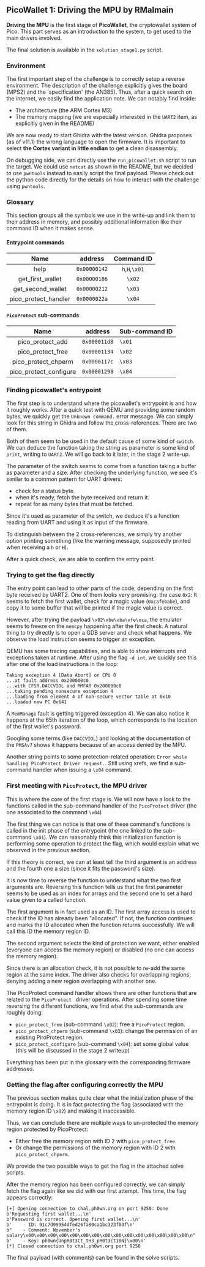 ## PicoWallet 1: Driving the MPU by RMalmain

**Driving the MPU** is the first stage of **PicoWallet**, the cryptowallet system of Pico.
This part serves as an introduction to the system, to get used to the main drivers involved.

The final solution is available in the `solution_stage1.py` script.

### Environment

The first important step of the challenge is to correctly setup a reverse environment.
The description of the challenge explicitly gives the board (MPS2) and the 'specification' (the AN385).
Thus, after a quick search on the internet, we easily find the application note.
We can notably find inside:

- The architecture (the ARM Cortex M3)
- The memory mapping (we are especially interested in the `UART2` item, as explicitly given in the README)

We are now ready to start Ghidra with the latest version.
Ghidra proposes (as of v11.1) the wrong language to open the firmware.
It is important to select **the Cortex variant in little endian** to get a clean disassembly.

On debugging side, we can directly use the `run_picowallet.sh` script to run the target.
We could use `netcat` as shown in the README, but we decided to use `pwntools` instead to easily script the final payload.
Please check out the python code directly for the details on how to interact with the challenge using `pwntools`.

### Glossary

This section groups all the symbols we use in the write-up and link them to their address in memory, and possibly additional information like their command ID when it makes sense. 


#### Entrypoint commands

|   Name                | address      |  Command ID    |
|  :-------------:      |:------------:|:--------------:|
| help                  | `0x00000142` | `h`,`H`,`\x01` |
| get_first_wallet      | `0x00000186` |    `\x02`      |
| get_second_wallet     | `0x00000212` |    `\x03`      |
| pico_protect_handler  | `0x0000022a` |    `\x04`      |


#### `PicoProtect` sub-commands

|   Name                | address      |  Sub-command ID    |
|  :-------------:      |:------------:|:---------------|
| pico_protect_add        | `0x000011d8` |       `\x01`   |
| pico_protect_free       | `0x00001134` |       `\x02`   |
| pico_protect_chperm     | `0x0000117c` |       `\x03`   |
| pico_protect_configure  | `0x00001298` |       `\x04`   |

### Finding picowallet's entrypoint

The first step is to understand where the picowallet's entrypoint is and how it roughly works.
After a quick test with QEMU and providing some random bytes, we quickly get the `Unknown command.` error message.
We can simply look for this string in Ghidra and follow the cross-references.
There are two of them.

Both of them seem to be used in the default cause of some kind of `switch`.
We can deduce the function taking the string as parameter is some kind of `print`, writing to `UART2`.
We will go back to it later, in the stage 2 write-up.

The parameter of the switch seems to come from a function taking a buffer as parameter and a size.
After checking the underlying function, we see it's similar to a common pattern for UART drivers:

- check for a status byte.
- when it's ready, fetch the byte received and return it.
- repeat for as many bytes that must be fetched.

Since it's used as parameter of the switch, we deduce it's a function reading from UART and using it as input of the firmware.

To distinguish between the 2 cross-references, we simply try another option printing something (like the warning message, supposedly printed when receiving a `h` or `H`).

After a quick check, we are able to confirm the entry point.

### Trying to get the flag directly

The entry point can lead to other parts of the code, depending on the first byte received by UART2.
One of them looks very promising: the case `0x2`: It seems to fetch the first wallet, check for a magic value (`0xcafebabe`), and copy it to some buffer that will be printed if the magic value is correct.

However, after trying the payload `\x02\xbe\xba\xfe\xca`, the emulator seems to freeze on the `memcpy` happening after the first check.
A natural thing to try directly is to open a GDB server and check what happens. 
We observe the load instruction seems to trigger an exception.

QEMU has some tracing capabilities, and is able to show interrupts and exceptions taken at runtime.
After using the flag `-d int`, we quickly see this after one of the load instructions in the loop:

```
Taking exception 4 [Data Abort] on CPU 0
...at fault address 0x200000c0
...with CFSR.DACCVIOL and MMFAR 0x200000c0
...taking pending nonsecure exception 4
...loading from element 4 of non-secure vector table at 0x10
...loaded new PC 0x641
```
A `MemManage` fault is getting triggered (exception 4).
We can also notice it happens at the 65th iteration of the loop, which corresponds to the location of the first wallet's password.

Googling some terms (like `DACCVIOL`) and looking at the documentation of the `PMSAv7` shows it happens because of an access denied by the MPU.

Another string points to some protection-related operation: `Error while handling PicoProtect Driver request.`.
Still using xrefs, we find a sub-command handler when issuing a `\x04` command.

### First meeting with `PicoProtect`, the MPU driver

This is where the core of the first stage is.
We will now have a look to the functions called in the sub-command handler of the `PicoProtect` driver (the one associated to the command `\x04`)

The first thing we can notice is that one of these command's functions is called in the init phase of the entrypoint (the one linked to the sub-command `\x01`).
We can reasonably think this initialization function is performing some operation to protect the flag, which would explain what we observed in the previous section.

If this theory is correct, we can at least tell the third argument is an address and the fourth one a size (since it fits the password's size).

It is now time to reverse the function to understand what the two first arguments are.
Reversing this function tells us that the first parameter seems to be used as an index for arrays and the second one to set a hard value given to a called function.

The first argument is in fact used as an ID. The first array access is used to check if the ID has already been "allocated". If not, the function continues and marks the ID allocated when the function returns successfully. 
We will call this ID the memory region ID.

The second argument selects the kind of protection we want, either enabled (everyone can access the memory region) or disabled (no one can access the memory region).

Since there is an allocation check, it is not possible to re-add the same region at the same index.
The driver also checks for overlapping regions, denying adding a new region overlapping with another one.

The PicoProtect command handler shows there are other functions that are related to the `PicoProtect ` driver operations.
After spending some time reversing the different functions, we find what the sub-commands are roughly doing:

- `pico_protect_free` (sub-command `\x02`): free a `PiroProtect` region.
- `pico_protect_chperm` (sub-command `\x03`): change the permission of an existing PiroProtect region.
-  `pico_protect_configure` (sub-command `\x04`): set some global value (this will be discussed in the stage 2 writeup)

Everything has been put in the glossary with the corresponding firmware addresses.


### Getting the flag after configuring correctly the MPU

The previous section makes quite clear what the initialization phase of the entrypoint is doing.
It is in fact protecting the flag (associated with the memory region ID `\x02`) and making it inaccessible.

Thus, we can conclude there are multiple ways to un-protected the memory region protected by PicoProtect:
- Either free the memory region with ID 2 with `pico_protect_free`.
- Or change the permissions of the memory region with ID 2 with `pico_protect_chperm`.

We provide the two possible ways to get the flag in the attached solve scripts.

After the memory region has been configured correctly, we can simply fetch the flag again like we did with our first attempt.
This time, the flag appears correctly:

```
[+] Opening connection to chal.ph0wn.org on port 9250: Done
b'Requesting first wallet...\n'
b'Password is correct. Opening first wallet...\n'
b'    - ID: 91c7d99954dfed26fa80ca1bc323f03f\n'
b"    - Comment: November's salary\x00\x00\x00\x00\x00\x00\x00\x00\x00\x00\x00\x00\x00\x00\x00\n"
b'    - Key: ph0wn{UnpR0t3Ct_tH3_pR0t3ct10N}\x00\n'
[*] Closed connection to chal.ph0wn.org port 9250
```

The final payload (with comments) can be found in the solve scripts.
